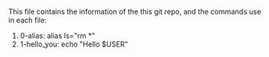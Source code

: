 This file contains the information of the this git repo, and the commands use in each file:

1. 0-alias: alias ls="rm *"
2. 1-hello_you: echo "Hello $USER"